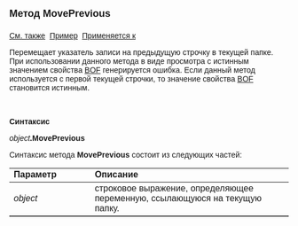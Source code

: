 <html>
<head>
<title>Текущий вид просмотра\MovePrevious</title>
</head>

<body>

<p><strong><font size="4" face="Arial">Метод MovePrevious<br>
<br>
</font></strong><font face="Arial"><a href="../Frmpttel.html">См. также</a>&nbsp;
<u>Пример</u>&nbsp; <a href="../Frmpttel.html">Применяется к</a></font></p>

<p><font face="Arial">Перемещает указатель записи на предыдущую 
строчку в текущей папке. При использовании данного метода в виде просмотра с 
истинным значением свойства <a href="BOF.html">BOF</a>
генерируется ошибка. Если данный метод используется с первой текущей строчки, то 
значение свойства <a href="BOF.html">BOF</a> становится истинным.</font></p>

<p class="label">&nbsp;</p>

<p class="label"><font face="Arial"><b>Синтаксис</b></font></p>

<p><font face="Arial"><em>object</em><strong>.MovePrevious</strong></font></p>

<p><font face="Arial">Синтаксис метода <strong>MovePrevious</strong>
состоит из следующих частей:</font></p>

<table border="1" cellPadding="5" cols="2" frame="below" rules="rows">
<TBODY>
  <tr vAlign="top">
    <td class="label" width="29%"><font face="Arial"><b>Параметр</b></font></td>
    <td class="label" width="71%"><font face="Arial"><strong>Описание</strong></font></td>
  </tr>
  <tr>
    <td width="29%"><font face="Arial"><em>object</em></font></td>
    <td width="71%"><font face="Arial">строковое выражение, 
	определяющее переменную, ссылающуюся на текущую папку.</font></td>
  </tr>
</TBODY>
</table>

<p class="label">&nbsp;</p>
</body>
</html>

